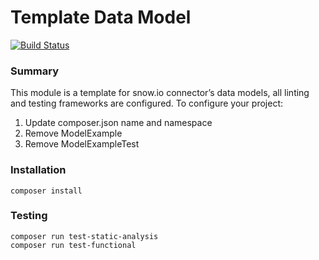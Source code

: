 # Template Data Model
[![Build Status](https://app.travis-ci.com/AmpersandHQ/template-data-model.svg?token=zB3z5iFK4sPoqhNhsa49&branch=master)](https://app.travis-ci.com/AmpersandHQ/template-data-model)

###  Summary
This module is a template for snow.io connector’s data models, all linting and testing frameworks are configured. To configure your project:
1. Update composer.json name and namespace
2. Remove ModelExample
3. Remove ModelExampleTest

###  Installation
```
composer install
```
###  Testing

```
composer run test-static-analysis
composer run test-functional
```
